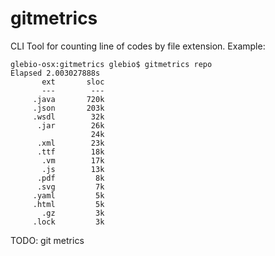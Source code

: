 # gitmetrics
CLI Tool for counting line of codes by file extension.
Example:
```
glebio-osx:gitmetrics glebio$ gitmetrics repo
Elapsed 2.003027888s
       ext       sloc
       ---        ---
     .java       720k
     .json       203k
     .wsdl        32k
      .jar        26k
                  24k
      .xml        23k
      .ttf        18k
       .vm        17k
       .js        13k
      .pdf         8k
      .svg         7k
     .yaml         5k
     .html         5k
       .gz         3k
     .lock         3k
```

TODO:
git metrics
